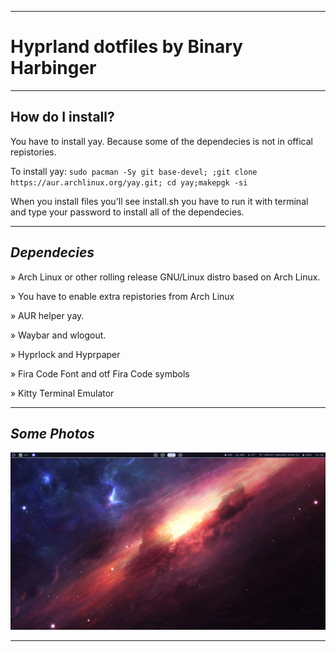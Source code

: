
----------------------------------------------------------------------------------------

# Hyprland dotfiles by Binary Harbinger

----------------------------------------------------------------------------------------

## How do I install?

You have to install yay. Because some of the dependecies is not in offical repistories.

To install yay: `sudo pacman -Sy git base-devel;
;git clone https://aur.archlinux.org/yay.git;
cd yay;makepgk -si`

When you install files you'll see install.sh you have to run it with terminal and type your password to install all of the dependecies.

***

## *Dependecies*
  
  » Arch Linux or other rolling release GNU/Linux distro based on Arch Linux.

  » You have to enable extra repistories from Arch Linux

  » AUR helper yay.

  » Waybar and wlogout.

  » Hyprlock and Hyprpaper

  » Fira Code Font and otf Fira Code symbols

  » Kitty Terminal Emulator


----------------------------------------------------------------------------------------

## *Some Photos*

![Photo](https://raw.githubusercontent.com/BinaryHarbinger/Dotfiles/main/readme/photo1.png?raw=true)

----------------------------------------------------------------------------------------
